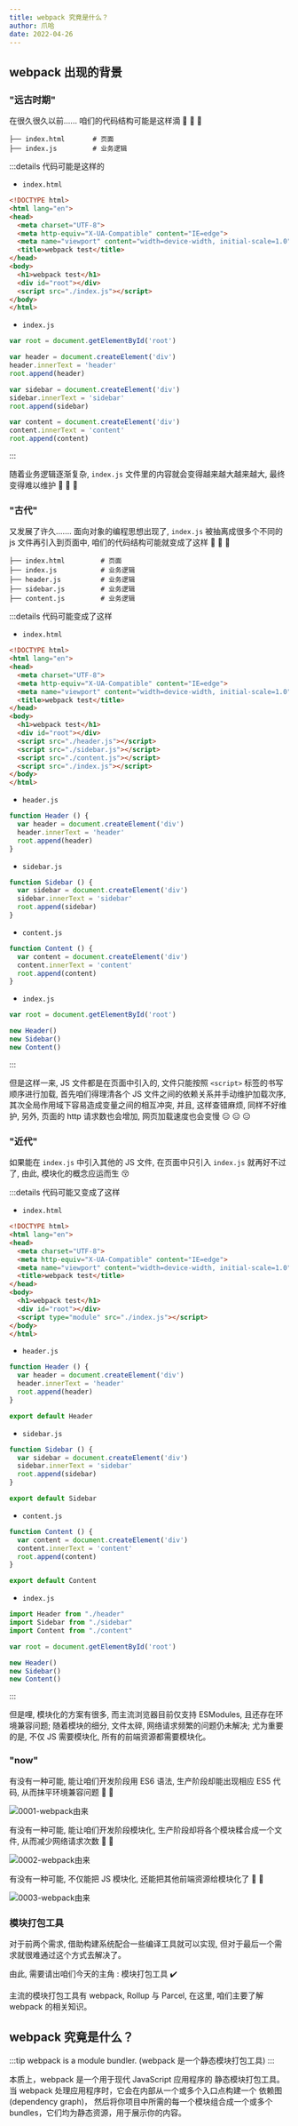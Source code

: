 ```yaml
---
title: webpack 究竟是什么？
author: 爪哈
date: 2022-04-26
---
```


## webpack 出现的背景

### "远古时期"

在很久很久以前...... 咱们的代码结构可能是这样滴 :dash: :dash: :dash:

```
├── index.html       # 页面
├── index.js         # 业务逻辑
```

:::details 代码可能是这样的
- `index.html`
```html {12}
<!DOCTYPE html>
<html lang="en">
<head>
  <meta charset="UTF-8">
  <meta http-equiv="X-UA-Compatible" content="IE=edge">
  <meta name="viewport" content="width=device-width, initial-scale=1.0">
  <title>webpack test</title>
</head>
<body>
  <h1>webpack test</h1>
  <div id="root"></div>
  <script src="./index.js"></script>
</body>
</html>
```
- `index.js`
```js
var root = document.getElementById('root')

var header = document.createElement('div')
header.innerText = 'header'
root.append(header)

var sidebar = document.createElement('div')
sidebar.innerText = 'sidebar'
root.append(sidebar)

var content = document.createElement('div')
content.innerText = 'content'
root.append(content)
```
:::

随着业务逻辑逐渐复杂, `index.js` 文件里的内容就会变得越来越大越来越大, 最终变得难以维护 :grimacing: :grimacing: :grimacing:

### "古代"

又发展了许久....... 面向对象的编程思想出现了, `index.js` 被抽离成很多个不同的 js 文件再引入到页面中, 咱们的代码结构可能就变成了这样 :dash: :dash: :dash:

```
├── index.html         # 页面
├── index.js           # 业务逻辑
├── header.js          # 业务逻辑
├── sidebar.js         # 业务逻辑
├── content.js         # 业务逻辑
```

:::details 代码可能变成了这样
- `index.html`
```html {12-15}
<!DOCTYPE html>
<html lang="en">
<head>
  <meta charset="UTF-8">
  <meta http-equiv="X-UA-Compatible" content="IE=edge">
  <meta name="viewport" content="width=device-width, initial-scale=1.0">
  <title>webpack test</title>
</head>
<body>
  <h1>webpack test</h1>
  <div id="root"></div>
  <script src="./header.js"></script>
  <script src="./sidebar.js"></script>
  <script src="./content.js"></script>
  <script src="./index.js"></script>
</body>
</html>
```
- `header.js`
```js
function Header () {
  var header = document.createElement('div')
  header.innerText = 'header'
  root.append(header)
}
```
- `sidebar.js`
```js
function Sidebar () {
  var sidebar = document.createElement('div')
  sidebar.innerText = 'sidebar'
  root.append(sidebar)
}
```
- `content.js`
```js
function Content () {
  var content = document.createElement('div')
  content.innerText = 'content'
  root.append(content)
}
```
- `index.js`
```js
var root = document.getElementById('root')

new Header()
new Sidebar()
new Content()
```
:::

但是这样一来, JS 文件都是在页面中引入的, 文件只能按照 `<script>` 标签的书写顺序进行加载, 
首先咱们得理清各个 JS 文件之间的依赖关系并手动维护加载次序, 其次全局作用域下容易造成变量之间的相互冲突,
并且, 这样查错麻烦, 同样不好维护, 另外, 页面的 http 请求数也会增加, 网页加载速度也会变慢 :expressionless: :expressionless: :expressionless:

### "近代"

如果能在 `index.js` 中引入其他的 JS 文件, 在页面中只引入 `index.js` 就再好不过了, 由此, 模块化的概念应运而生 :kissing_closed_eyes:

:::details 代码可能又变成了这样
- `index.html`
```html {12-15}
<!DOCTYPE html>
<html lang="en">
<head>
  <meta charset="UTF-8">
  <meta http-equiv="X-UA-Compatible" content="IE=edge">
  <meta name="viewport" content="width=device-width, initial-scale=1.0">
  <title>webpack test</title>
</head>
<body>
  <h1>webpack test</h1>
  <div id="root"></div>
  <script type="module" src="./index.js"></script>
</body>
</html>
```
- `header.js`
```js
function Header () {
  var header = document.createElement('div')
  header.innerText = 'header'
  root.append(header)
}

export default Header
```
- `sidebar.js`
```js
function Sidebar () {
  var sidebar = document.createElement('div')
  sidebar.innerText = 'sidebar'
  root.append(sidebar)
}

export default Sidebar
```
- `content.js`
```js
function Content () {
  var content = document.createElement('div')
  content.innerText = 'content'
  root.append(content)
}

export default Content
```
- `index.js`
```js
import Header from "./header"
import Sidebar from "./sidebar"
import Content from "./content"

var root = document.getElementById('root')

new Header()
new Sidebar()
new Content()
```
:::

但是哩, 模块化的方案有很多, 而主流浏览器目前仅支持 ESModules, 且还存在环境兼容问题; 随着模块的细分, 文件太碎, 网络请求频繁的问题仍未解决;
尤为重要的是, 不仅 JS 需要模块化, 所有的前端资源都需要模块化。

### "now"

有没有一种可能, 能让咱们开发阶段用 ES6 语法, 生产阶段却能出现相应 ES5 代码, 从而抹平环境兼容问题 :drooling_face: :drooling_face:

![0001-webpack由来](https://cdn.jsdelivr.net/gh/lemonnuu/PicGoPictureBed/markdown/webpack/0001-webpack由来.png)

有没有一种可能, 能让咱们开发阶段模块化, 生产阶段却将各个模块糅合成一个文件, 从而减少网络请求次数 :drooling_face: :drooling_face:

![0002-webpack由来](https://cdn.jsdelivr.net/gh/lemonnuu/PicGoPictureBed/markdown/webpack/0002-webpack由来.png)

有没有一种可能, 不仅能把 JS 模块化, 还能把其他前端资源给模块化了 :drooling_face: :drooling_face:

![0003-webpack由来](https://cdn.jsdelivr.net/gh/lemonnuu/PicGoPictureBed/markdown/webpack/0003-webpack由来.png)

### 模块打包工具

对于前两个需求, 借助构建系统配合一些编译工具就可以实现, 但对于最后一个需求就很难通过这个方式去解决了。

由此, 需要请出咱们今天的主角 : 模块打包工具 :heavy_check_mark:

主流的模块打包工具有 webpack, Rollup 与 Parcel, 在这里, 咱们主要了解 webpack 的相关知识。

## webpack 究竟是什么？

:::tip
webpack is a module bundler. (webpack 是一个静态模块打包工具)
:::

本质上，webpack 是一个用于现代 JavaScript 应用程序的 静态模块打包工具。
当 webpack 处理应用程序时，它会在内部从一个或多个入口点构建一个 依赖图(dependency graph)，
然后将你项目中所需的每一个模块组合成一个或多个 bundles，它们均为静态资源，用于展示你的内容。